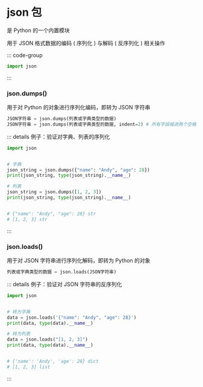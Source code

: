 # json 包

是 Python 的一个内置模块

用于 JSON 格式数据的编码 ( 序列化 ) 与解码 ( 反序列化 ) 相关操作

::: code-group

```py [导入]
import json
```

:::

### json.dumps()

用于对 Python 的对象进行序列化编码，即转为 JSON 字符串

```py
JSON字符串 = json.dumps(列表或字典类型的数据)
JSON字符串 = json.dumps(列表或字典类型的数据, indent=2) # 所有字段缩进两个空格进行格式化
```

::: details 例子：验证对字典、列表的序列化

```py
import json


# 字典
json_string = json.dumps({"name": "Andy", "age": 28})
print(json_string, type(json_string).__name__)

# 列表
json_string = json.dumps([1, 2, 3])
print(json_string, type(json_string).__name__)


# {"name": "Andy", "age": 28} str
# [1, 2, 3] str
```

:::

### json.loads()

用于对 JSON 字符串进行序列化解码，即转为 Python 的对象

```py
列表或字典类型的数据 = json.loads(JSON字符串)
```

::: details 例子：验证对 JSON 字符串的反序列化

```py
import json


# 转为字典
data = json.loads('{"name": "Andy", "age": 28}')
print(data, type(data).__name__)

# 转为列表
data = json.loads("[1, 2, 3]")
print(data, type(data).__name__)


# {'name': 'Andy', 'age': 28} dict
# [1, 2, 3] list
```

:::
